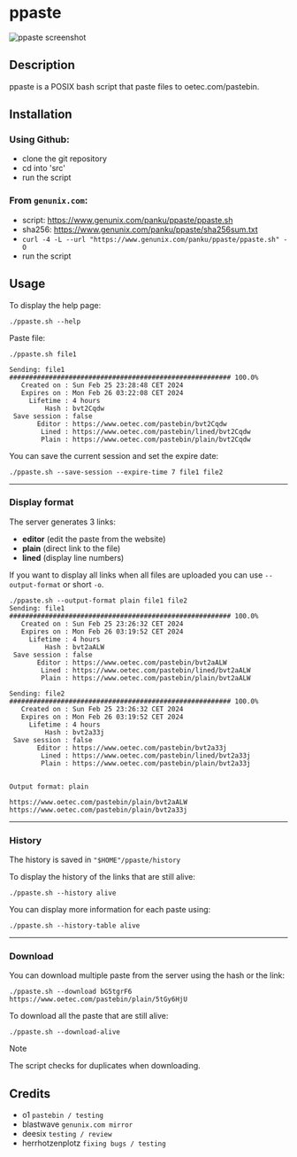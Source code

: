 # ppaste

<picture>
<source media="(prefers-color-scheme: dark)" srcset="https://raw.githubusercontent.com/pankunull/ppaste/main/docs/screenshot.png">
<img alt="ppaste screenshot" src="https://raw.githubusercontent.com/pankunull/ppaste/main/docs/screenshot.png">
</picture>

## Description
ppaste is a POSIX bash script that paste files to oetec.com/pastebin.


## Installation
### Using Github:
- clone the git repository
- cd into 'src'
- run the script


### From `genunix.com`:
- script: https://www.genunix.com/panku/ppaste/ppaste.sh
- sha256: https://www.genunix.com/panku/ppaste/sha256sum.txt
- `curl -4 -L --url "https://www.genunix.com/panku/ppaste/ppaste.sh" -O`
- run the script


## Usage

To display the help page: 

```
./ppaste.sh --help
```


Paste file: 

```
./ppaste.sh file1

Sending: file1
######################################################## 100.0%
   Created on : Sun Feb 25 23:28:48 CET 2024
   Expires on : Mon Feb 26 03:22:08 CET 2024
     Lifetime : 4 hours
         Hash : bvt2Cqdw
 Save session : false
       Editor : https://www.oetec.com/pastebin/bvt2Cqdw
        Lined : https://www.oetec.com/pastebin/lined/bvt2Cqdw
        Plain : https://www.oetec.com/pastebin/plain/bvt2Cqdw

```


You can save the current session and set the expire date: 

```
./ppaste.sh --save-session --expire-time 7 file1 file2
```

---

### Display format
The server generates 3 links:
+ **editor** (edit the paste from the website)
+ **plain** (direct link to the file)
+ **lined** (display line numbers)

If you want to display all links when all files are uploaded you can use `--output-format` or short `-o`.

```
./ppaste.sh --output-format plain file1 file2
Sending: file1
######################################################## 100.0%
   Created on : Sun Feb 25 23:26:32 CET 2024
   Expires on : Mon Feb 26 03:19:52 CET 2024
     Lifetime : 4 hours
         Hash : bvt2aALW
 Save session : false
       Editor : https://www.oetec.com/pastebin/bvt2aALW
        Lined : https://www.oetec.com/pastebin/lined/bvt2aALW
        Plain : https://www.oetec.com/pastebin/plain/bvt2aALW

Sending: file2
######################################################## 100.0%
   Created on : Sun Feb 25 23:26:32 CET 2024
   Expires on : Mon Feb 26 03:19:52 CET 2024
     Lifetime : 4 hours
         Hash : bvt2a33j
 Save session : false
       Editor : https://www.oetec.com/pastebin/bvt2a33j
        Lined : https://www.oetec.com/pastebin/lined/bvt2a33j
        Plain : https://www.oetec.com/pastebin/plain/bvt2a33j


Output format: plain

https://www.oetec.com/pastebin/plain/bvt2aALW
https://www.oetec.com/pastebin/plain/bvt2a33j
```

---

### History
The history is saved in `"$HOME"/ppaste/history`

To display the history of the links that are still alive:

```
./ppaste.sh --history alive
```

You can display more information for each paste using:

```
./ppaste.sh --history-table alive
```

---

### Download
You can download multiple paste from the server using the hash or the link: 

```
./ppaste.sh --download bG5tgrF6 https://www.oetec.com/pastebin/plain/5tGy6HjU
```


To download all the paste that are still alive: 

```
./ppaste.sh --download-alive
```

> [!NOTE]
> The script checks for duplicates when downloading.


## Credits
+ o1 `pastebin / testing`
+ blastwave `genunix.com mirror`
+ deesix `testing / review`
+ herrhotzenplotz `fixing bugs / testing`

